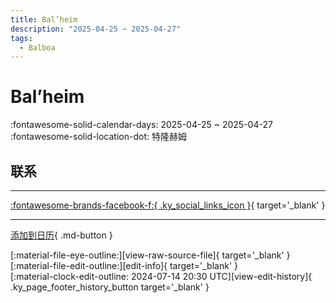 ```yaml
---
title: Bal’heim
description: "2025-04-25 ~ 2025-04-27"
tags:
  - Balboa
---
```


# Bal’heim 

:fontawesome-solid-calendar-days: 2025-04-25 ~ 2025-04-27  
:fontawesome-solid-location-dot: 特隆赫姆  

## 联系


---

 [:fontawesome-brands-facebook-f:{ .ky_social_links_icon }](https://www.facebook.com/events/2130597303987545){ target='_blank' }

---

[添加到日历](https://swing.news/ics/zh-Hans/2025/no/bal-heim-2025.ics){ .md-button }

<div class="ky_page_footer" markdown>
<div class="ky_page_footer_trailing" markdown="span">
[:material-file-eye-outline:][view-raw-source-file]{ target='_blank' }
[:material-file-edit-outline:][edit-info]{ target='_blank' }
</div>
<div class="ky_page_footer_leading" markdown="span">
[:material-clock-edit-outline: 2024-07-14 20:30 UTC][view-edit-history]{ .ky_page_footer_history_button target='_blank' }
</div>
</div>

[view-raw-source-file]: https://github.com/swingdance/events/blob/main/2025/no/bal-heim-2025.json "查看原始源文件"
[edit-info]: https://github.com/swingdance/events/issues/new?assignees=&labels=update+event&projects=&template=03-update_entity.yml&title=%5B2025%2Fno%5D%20Bal%E2%80%99heim&region=no&year=2025&id=bal-heim-2025&name=Bal%E2%80%99heim&org_id= "编辑信息"

[view-edit-history]: https://github.com/swingdance/events/commits/main/2025/no/bal-heim-2025.json "查看编辑历史"
